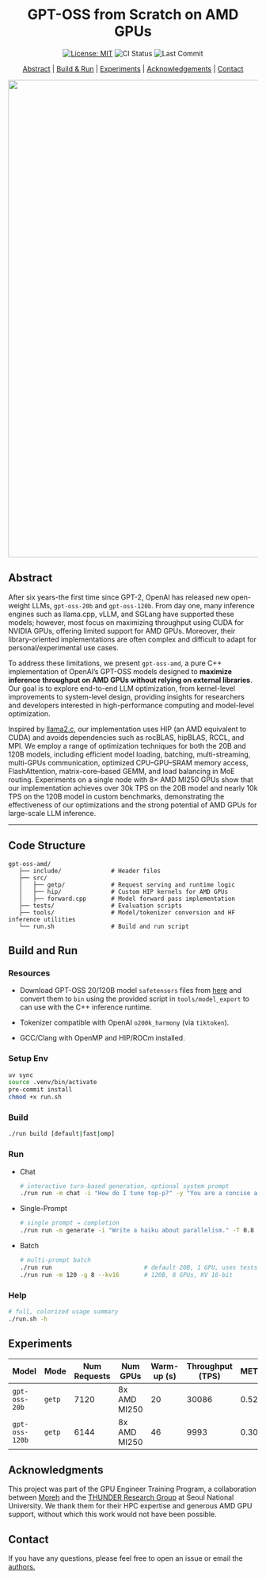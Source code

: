 <div align="center">

# GPT-OSS from Scratch on AMD GPUs

 <p>
    <a href="https://opensource.org/licenses/MIT"><img src="https://img.shields.io/badge/License-MIT-lightgrey.svg" alt="License: MIT"></a>
    <img src="https://img.shields.io/github/actions/workflow/status/tuanlda78202/gpt-oss-amd/ci.yaml?branch=main&label=CI&logo=github" alt="CI Status">
    <img src="https://img.shields.io/github/last-commit/tuanlda78202/gpt-oss-amd?&label=commit" alt="Last Commit">
 </p>

[Abstract](#abstract) | [Build & Run](#build-and-run) | [Experiments](#experiments) | [Acknowledgements](#acknowledgments) | [Contact](#contact)

<img width="1709" height="963" alt="image" src="https://github.com/user-attachments/assets/ef0a6e0a-acd0-4a8c-8916-4b28d0207822" />

</div>

## Abstract

After six years-the first time since GPT-2, OpenAI has released new open-weight LLMs, `gpt-oss-20b` and `gpt-oss-120b`. From day one, many inference engines such as llama.cpp, vLLM, and SGLang have supported these models; however, most focus on maximizing throughput using CUDA for NVIDIA GPUs, offering limited support for AMD GPUs. Moreover, their library-oriented implementations are often complex and difficult to adapt for personal/experimental use cases.

To address these limitations, we present `gpt-oss-amd`, a pure C++ implementation of OpenAI’s GPT-OSS models designed to **maximize inference throughput on AMD GPUs without relying on external libraries**. Our goal is to explore end-to-end LLM optimization, from kernel-level improvements to system-level design, providing insights for researchers and developers interested in high-performance computing and model-level optimization.

Inspired by [llama2.c](https://github.com/karpathy/llama2.c), our implementation uses HIP (an AMD equivalent to CUDA) and avoids dependencies such as rocBLAS, hipBLAS, RCCL, and MPI. We employ a range of optimization techniques for both the 20B and 120B models, including efficient model loading, batching, multi-streaming, multi-GPUs communication, optimized CPU–GPU–SRAM memory access, FlashAttention, matrix-core–based GEMM, and load balancing in MoE routing. Experiments on a single node with 8× AMD MI250 GPUs show that our implementation achieves over 30k TPS on the 20B model and nearly 10k TPS on the 120B model in custom benchmarks, demonstrating the effectiveness of our optimizations and the strong potential of AMD GPUs for large-scale LLM inference.

---

## Code Structure

```plain
gpt-oss-amd/
   ├── include/              # Header files
   ├── src/
   │   ├── getp/             # Request serving and runtime logic
   │   ├── hip/              # Custom HIP kernels for AMD GPUs
   │   ├── forward.cpp       # Model forward pass implementation
   ├── tests/                # Evaluation scripts
   ├── tools/                # Model/tokenizer conversion and HF inference utilities
   └── run.sh                # Build and run script
```

## Build and Run

### Resources

* Download GPT-OSS 20/120B model `safetensors` files from [here](https://huggingface.co/collections/openai/gpt-oss-68911959590a1634ba11c7a4) and convert them to `bin` using the provided script in `tools/model_export` to can use with the C++ inference runtime.

* Tokenizer compatible with OpenAI `o200k_harmony`  (via `tiktoken`).

* GCC/Clang with OpenMP and HIP/ROCm installed.

### Setup Env

```bash
uv sync
source .venv/bin/activate
pre-commit install
chmod +x run.sh
```

### Build

```bash
./run build [default|fast|omp]
```

### Run

* Chat

  ```bash
  # interactive turn-based generation, optional system prompt
  ./run run -m chat -i "How do I tune top-p?" -y "You are a concise assistant." -T 0.7
  ```

* Single-Prompt

  ```bash
  # single prompt → completion
  ./run run -m generate -i "Write a haiku about parallelism." -T 0.8 -p 0.95
  ```

* Batch

  ```bash
  # multi-prompt batch
  ./run run                          # default 20B, 1 GPU, uses tests/data/{input,output}.txt
  ./run run -m 120 -g 8 --kv16       # 120B, 8 GPUs, KV 16-bit
  ```

### Help

```bash
# full, colorized usage summary
./run.sh -h
```

## Experiments

| Model | Mode | Num Requests | Num GPUs  | Warm-up (s) | Throughput (TPS) | METEOR | BERTScore |
|-------|------|--------------|-----------|-------------|------------------|--------|-----------|
| `gpt-oss-20b` | `getp` | 7120 | 8x AMD MI250 | 20 | 30086 | 0.52 | 0.98 |
| `gpt-oss-120b` | `getp` | 6144 | 8x AMD MI250 | 46 | 9993 | 0.30 | 0.99 |

## Acknowledgments

This project was part of the GPU Engineer Training Program, a collaboration between [Moreh](https://www.linkedin.com/company/moreh-vietnam/) and the [THUNDER Research Group](http://snuvm.snu.ac.kr/) at Seoul National University. We thank them for their HPC expertise and generous AMD GPU support, without which this work would not have been possible.

## Contact

If you have any questions, please feel free to open an issue or email the [authors.](tuanleducanh78202@gmail.com)
